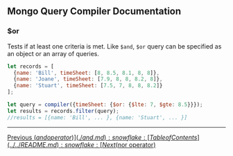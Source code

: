 ## Mongo Query Compiler Documentation

### $or

Tests if at least one criteria is met.  Like `$and`, `$or` query can be
specified as an object or an array of queries.

```javascript
let records = [
  {name: 'Bill', timeSheet: [8, 8.5, 8.1, 8, 8]},
  {name: 'Joane', timeSheet: [7.9, 8, 8, 8.2, 8]},
  {name: 'Stuart', timeSheet: [7.5, 7, 8, 8, 8.2]}
];

let query = compiler({timeSheet: {$or: {$lte: 7, $gte: 8.5}}});
let results = records.filter(query);
//results = [{name: 'Bill', ... }, {name: 'Stuart', ... }]
```

---

[Previous ($and operator)](./and.md) :snowflake: 
[Table of Contents](../../README.md) :snowflake: 
[Next ($nor operator)](./nor.md)
